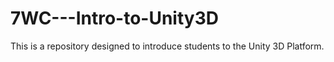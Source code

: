 # 7WC---Intro-to-Unity3D
This is a repository designed to introduce students to the Unity 3D Platform.
